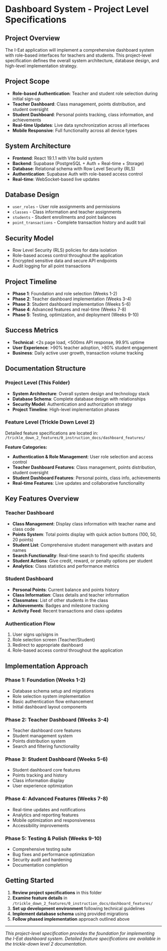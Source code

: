 # Dashboard System - Project Level Specifications

## Project Overview
The I-Eat application will implement a comprehensive dashboard system with role-based interfaces for teachers and students. This project-level specification defines the overall system architecture, database design, and high-level implementation strategy.

## Project Scope
- **Role-based Authentication**: Teacher and student role selection during initial sign-up
- **Teacher Dashboard**: Class management, points distribution, and student oversight
- **Student Dashboard**: Personal points tracking, class information, and achievements
- **Real-time Updates**: Live data synchronization across all interfaces
- **Mobile Responsive**: Full functionality across all device types

## System Architecture
- **Frontend**: React 19.1.1 with Vite build system
- **Backend**: Supabase (PostgreSQL + Auth + Real-time + Storage)
- **Database**: Relational schema with Row Level Security (RLS)
- **Authentication**: Supabase Auth with role-based access control
- **Real-time**: WebSocket-based live updates

## Database Design
- `user_roles` - User role assignments and permissions
- `classes` - Class information and teacher assignments  
- `students` - Student enrollments and point balances
- `point_transactions` - Complete transaction history and audit trail

## Security Model
- Row Level Security (RLS) policies for data isolation
- Role-based access control throughout the application
- Encrypted sensitive data and secure API endpoints
- Audit logging for all point transactions

## Project Timeline
- **Phase 1**: Foundation and role selection (Weeks 1-2)
- **Phase 2**: Teacher dashboard implementation (Weeks 3-4)  
- **Phase 3**: Student dashboard implementation (Weeks 5-6)
- **Phase 4**: Advanced features and real-time (Weeks 7-8)
- **Phase 5**: Testing, optimization, and deployment (Weeks 9-10)

## Success Metrics
- **Technical**: <2s page load, <500ms API response, 99.9% uptime
- **User Experience**: >90% teacher adoption, >80% student engagement
- **Business**: Daily active user growth, transaction volume tracking

## Documentation Structure

### Project Level (This Folder)
- **System Architecture**: Overall system design and technology stack
- **Database Schema**: Complete database design with relationships
- **Security Model**: Authentication and authorization strategy
- **Project Timeline**: High-level implementation phases

### Feature Level (Trickle Down Level 2)
Detailed feature specifications are located in:
`/trickle_down_2_features/0_instruction_docs/dashboard_features/`

**Feature Categories:**
- **Authentication & Role Management**: User role selection and access control
- **Teacher Dashboard Features**: Class management, points distribution, student oversight
- **Student Dashboard Features**: Personal points, class info, achievements
- **Real-time Features**: Live updates and collaborative functionality

## Key Features Overview

### Teacher Dashboard
- **Class Management**: Display class information with teacher name and class code
- **Points System**: Total points display with quick action buttons (100, 50, 20 points)
- **Student List**: Comprehensive student management with avatars and names
- **Search Functionality**: Real-time search to find specific students
- **Student Actions**: Give credit, reward, or penalty options per student
- **Analytics**: Class statistics and performance metrics

### Student Dashboard
- **Personal Points**: Current balance and points history
- **Class Information**: Class details and teacher information
- **Classmates**: List of other students in the class
- **Achievements**: Badges and milestone tracking
- **Activity Feed**: Recent transactions and class updates

### Authentication Flow
1. User signs up/signs in
2. Role selection screen (Teacher/Student)
3. Redirect to appropriate dashboard
4. Role-based access control throughout the application

## Implementation Approach

### Phase 1: Foundation (Weeks 1-2)
- Database schema setup and migrations
- Role selection system implementation
- Basic authentication flow enhancement
- Initial dashboard layout components

### Phase 2: Teacher Dashboard (Weeks 3-4)
- Teacher dashboard core features
- Student management system
- Points distribution system
- Search and filtering functionality

### Phase 3: Student Dashboard (Weeks 5-6)
- Student dashboard core features
- Points tracking and history
- Class information display
- User experience optimization

### Phase 4: Advanced Features (Weeks 7-8)
- Real-time updates and notifications
- Analytics and reporting features
- Mobile optimization and responsiveness
- Accessibility improvements

### Phase 5: Testing & Polish (Weeks 9-10)
- Comprehensive testing suite
- Bug fixes and performance optimization
- Security audit and hardening
- Documentation completion

## Getting Started

1. **Review project specifications** in this folder
2. **Examine feature details** in `/trickle_down_2_features/0_instruction_docs/dashboard_features/`
3. **Set up development environment** following technical guidelines
4. **Implement database schema** using provided migrations
5. **Follow phased implementation** approach outlined above

---

*This project-level specification provides the foundation for implementing the I-Eat dashboard system. Detailed feature specifications are available in the trickle-down level 2 documentation.*
